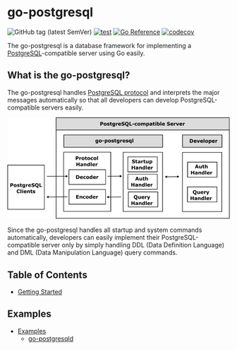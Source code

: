 # go-postgresql

![GitHub tag (latest SemVer)](https://img.shields.io/github/v/tag/cybergarage/go-postgresql)
[![test](https://github.com/cybergarage/go-postgresql/actions/workflows/make.yml/badge.svg)](https://github.com/cybergarage/go-postgresql/actions/workflows/make.yml)
[![Go Reference](https://pkg.go.dev/badge/github.com/cybergarage/go-postgresql.svg)](https://pkg.go.dev/github.com/cybergarage/go-postgresql) [![codecov](https://codecov.io/gh/cybergarage/go-postgresql/graph/badge.svg?token=IN4V9KDK69)](https://codecov.io/gh/cybergarage/go-postgresql)

The go-postgresql is a database framework for implementing a [PostgreSQL](https://www.postgresql.org/)-compatible server using Go easily.

## What is the go-postgresql?

The go-postgresql handles [PostgreSQL protocol](https://dev.postgresql.org/doc/dev/postgresql-server/latest/) and interprets the major messages automatically so that all developers can develop PostgreSQL-compatible servers easily. 
 
![](doc/img/framework.png)

Since the go-postgresql handles all startup and system commands automatically, developers can easily implement their PostgreSQL-compatible server only by simply handling DDL (Data Definition Language) and DML (Data Manipulation Language) query commands.

## Table of Contents

- [Getting Started](doc/getting-started.md)

## Examples

- [Examples](doc/examples.md)
  - [go-postgresqld](examples/go-postgresqld)
